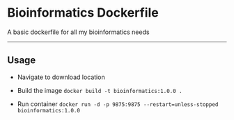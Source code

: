 # Bioinformatics Dockerfile

A basic dockerfile for all my bioinformatics needs

---

## Usage

* Navigate to download location

* Build the image
```docker build -t bioinformatics:1.0.0 .```
* Run container
```docker run -d -p 9875:9875 --restart=unless-stopped bioinformatics:1.0.0```
